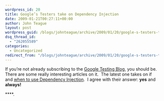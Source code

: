 ```yaml
---
wordpress_id: 20
title: Google’s Testers take on Dependency Injection
date: 2009-01-21T00:27:11+00:00
author: John Teague
layout: post
wordpress_guid: /blogs/johnteague/archive/2009/01/20/google-s-testers-take-on-dependency-injection.aspx
dsq_thread_id:
  - "262055589"
categories:
  - Uncategorized
redirect_from: "/blogs/johnteague/archive/2009/01/20/google-s-testers-take-on-dependency-injection.aspx/"
---
```

If you’re not already subscribing to the [Google Testing Blog](http://googletesting.blogspot.com/), you should be.&#160; There are some really interesting articles on it.&#160; The latest one takes on if and [when to use Dependency Injection](http://googletesting.blogspot.com/2009/01/when-to-use-dependency-injection.html).&#160; I agree with their answer: **yes** and **always!**

****.